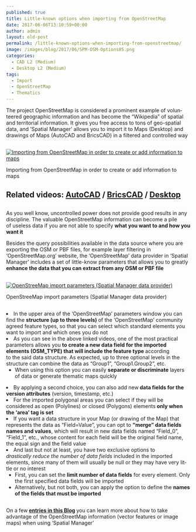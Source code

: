 ```yaml
---
published: true
title: Little-known options when importing from OpenStreetMap
date: 2017-06-06T13:10:59+00:00
author: admin
layout: old-post
permalink: /little-known-options-when-importing-from-openstreetmap/
image: /images/blog/2017/06/SPM-OSM-Options85.png
categories:
  - CAD L2 (Medium)
  - Desktop L2 (Medium)
tags:
  - Import
  - OpenStreetMap
  - Thematics
---
```

<p>
  <span lang="en"><span lang="en"><span lang="en" tabindex="-1">The project OpenStreetMap is considered a prominent example of volunteered geographic information and has become the &#8220;Wikipedia&#8221; of spatial and territorial information. It gives you free access to tons of geo-spatial data, and &#8216;Spatial Manager&#8217; allows you to import it to Maps (Desktop) and drawings of Maps (AutoCAD and BricsCAD) in a filtered and controlled way</span></span></span>
</p>

<!--more-->

<h2>
</h2>

<div>
  <a href="/images/blog/2017/06/SPM-Import-OSM-options.png" target="_blank" rel="nofollow"><img src="/images/blog/2017/06/SPM-Import-OSM-options-1024x576.png" alt="Importing from OpenStreetMap in order to create or add information to maps" width="625" height="352" srcset="/images/blog/2017/06/SPM-Import-OSM-options-1024x576.png 1024w, /images/blog/2017/06/SPM-Import-OSM-options-300x169.png 300w, /images/blog/2017/06/SPM-Import-OSM-options-768x432.png 768w, /images/blog/2017/06/SPM-Import-OSM-options-624x351.png 624w, /images/blog/2017/06/SPM-Import-OSM-options.png 1280w" sizes="(max-width: 625px) 100vw, 625px" /></a>
  
  <p>
    Importing from OpenStreetMap in order to create or add information to maps
  </p>
</div>

<h2>
</h2>

<h2>
  <strong>Related videos: </strong><span><a href="https://youtu.be/3hI0ZDiYI4Q" target="_blank" rel="nofollow">AutoCAD</a> / <a href="https://youtu.be/LEAQlVPZsQ4" target="_blank" rel="nofollow">BricsCAD</a> / <a href="https://youtu.be/TeDGZSXEkaQ" target="_blank" rel="nofollow">Desktop</a></span>
</h2>

<h2>
</h2>

<p>
  <span lang="en" tabindex="-1">As you well know, uncontrolled power does not provide good results in any discipline. The valuable OpenStreetMap information can become a pile of useless data if you are not able to specify <strong>what you want to and how you want it</strong></span>
</p>

<p>
  Besides the query possibilities available in the data source where you are exporting the OSM or PBF files, for example layer filtering in &#8216;OpenStreetMap.org&#8217; website, the &#8216;OpenStreetMap&#8217; data provider in &#8216;Spatial Manager&#8217; includes a set of little-know parameters that allows you to greatly <strong>enhance the data that you can extract from any OSM or PBF file</strong>
</p>

<h2>
</h2>

<div>
  <a href="/images/blog/2017/06/OpenStreeMap-import-parameters-Spatial-Manager.png" target="_blank" rel="nofollow"><img src="/images/blog/2017/06/OpenStreeMap-import-parameters-Spatial-Manager.png" alt="OpenStreeMap import parameters (Spatial Manager data provider)" width="553" height="643" srcset="/images/blog/2017/06/OpenStreeMap-import-parameters-Spatial-Manager.png 553w, /images/blog/2017/06/OpenStreeMap-import-parameters-Spatial-Manager-258x300.png 258w" sizes="(max-width: 553px) 100vw, 553px" /></a>
  
  <p>
    OpenStreeMap import parameters (Spatial Manager data provider)
  </p>
</div>

<h2>
</h2>

<li>
  In the upper area of the &#8216;OpenStreetMap&#8217; parameters window you can find the <strong>structure (up to three levels) </strong>of the &#8216;OpenStreetMap&#8217; community agreed feature types, so that you can select which standard elements you want to import and which ones you do not
</li>
<li>
  As you can see in the above linked videos, one of the most practical parameters allows you <strong>to create a new data field for the imported elements (OSM_TYPE) that will include the feature type </strong>according to the said data structure. As expected, up to three optional levels in the structure can combine the data as &#8220;Group1&#8221;, &#8220;Group1.Group2&#8221;, etc. <ul>
    <li>
      <span lang="en" tabindex="-1">When using this option you can easily <strong>separate or discriminate</strong> layers of data or generate thematic maps quickly</span>
    </li>
  </ul>
</li>

<li>
  By applying a second choice, you can also add new<strong> data fields for the version attributes</strong> (version, timestamp, etc.)
</li>
<li>
  For the imported polygonal areas you can select if they will be considered as open (Polylines) or closed (Polygons) elements<strong> only when the &#8216;area&#8217; tag is set</strong>
</li>
<li>
  If you want a data structure in your Map (or drawing of the Map) that represents the data as &#8220;Field=Value&#8221;, you can opt to <strong>&#8220;merge&#8221; data fields names and values</strong>, which will result in new data fields named &#8220;Field_0&#8221;, &#8220;Field_1&#8221;, etc., whose content for each field will be the original field name, the equal sign and the field value
</li>
<li>
  And last but not at least, you have two exclusive options to <em>drastically reduce the number of data fields </em>included in the imported elements, since<span lang="en" tabindex="-1"> many of them will usually be null or they may have very little or no interest</span> <ul>
    <li>
      First, you can set the <strong>limit number of data fields</strong> for every element. Only the first specified data fields will be imported
    </li>
    <li>
      Alternatively, but not both, you can apply the option to define the <strong>names of the fields that must be imported</strong>
    </li>
  </ul>
</li>

<h2>
</h2>

<p>
  On a few<span><strong> <a href="http://www.spatialmanager.com/tag/openstreetmap/" target="_blank" rel="nofollow"><span>entries in this Blog</span></a> </strong></span>you can learn more about how to take advantage of the OpenStreetMap information (vector features or image maps) when using &#8216;Spatial Manager&#8217;
</p>